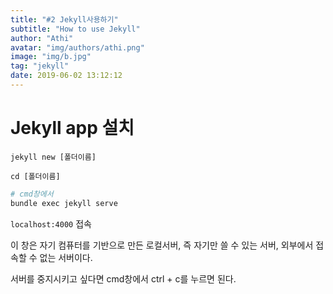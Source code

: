 ```yaml
---
title: "#2 Jekyll사용하기"
subtitle: "How to use Jekyll"
author: "Athi"
avatar: "img/authors/athi.png"
image: "img/b.jpg"
tag: "jekyll"
date: 2019-06-02 13:12:12
---
```


# Jekyll app 설치

`jekyll new [폴더이름]`

`cd [폴더이름]`

```bash
# cmd창에서
bundle exec jekyll serve
```

`localhost:4000` 접속

이 창은 자기 컴퓨터를 기반으로 만든 로컬서버, 즉 자기만 쓸 수 있는 서버, 외부에서 접속할 수 없는 서버이다.

서버를 중지시키고 싶다면 cmd창에서 ctrl + c를 누르면 된다.
